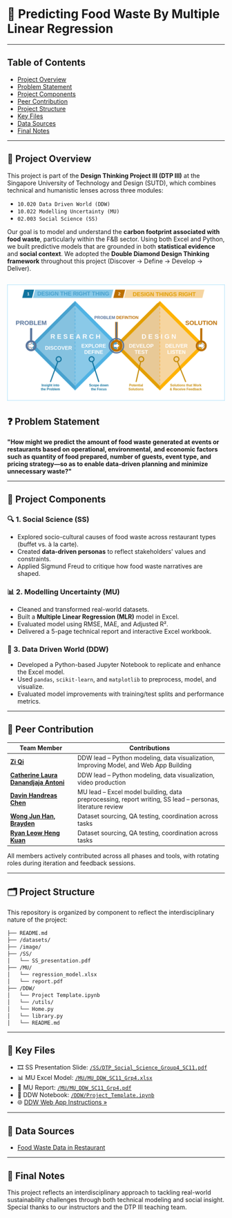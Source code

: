 # 🌱 Predicting Food Waste By Multiple Linear Regression
---

## Table of Contents
- [Project Overview](#-project-overview)
- [Problem Statement](#-problem-statement)
- [Project Components](#-project-components)
- [Peer Contribution](#-peer-contribution)
- [Project Structure](#️-project-structure)
- [Key Files](#-key-files)
- [Data Sources](#-data-sources)
- [Final Notes](#-final-notes)
---

## 📌 Project Overview

This project is part of the **Design Thinking Project III (DTP III)** at the Singapore University of Technology and Design (SUTD), which combines technical and humanistic lenses across three modules:
- `10.020 Data Driven World (DDW)`
- `10.022 Modelling Uncertainty (MU)`
- `02.003 Social Science (SS)`

Our goal is to model and understand the **carbon footprint associated with food waste**, particularly within the F&B sector. Using both Excel and Python, we built predictive models that are grounded in both **statistical evidence** and **social context**. We adopted the **Double Diamond Design Thinking framework** throughout this project (Discover → Define → Develop → Deliver).

![Double Diamond Design Thinking framework](./image/Double_Diamond_Design_Thinking.png)
---

## ❓ Problem Statement

**"How might we predict the amount of food waste generated at events or restaurants based on operational, environmental, and economic factors such as quantity of food prepared, number of guests, event type, and pricing strategy—so as to enable data-driven planning and minimize unnecessary waste?"**

---

## 🧩 Project Components

### 🔍 1. Social Science (SS)
- Explored socio-cultural causes of food waste across restaurant types (buffet vs. à la carte).
- Created **data-driven personas** to reflect stakeholders' values and constraints.
- Applied Sigmund Freud to critique how food waste narratives are shaped.

### 📊 2. Modelling Uncertainty (MU)
- Cleaned and transformed real-world datasets.
- Built a **Multiple Linear Regression (MLR)** model in Excel.
- Evaluated model using RMSE, MAE, and Adjusted R².
- Delivered a 5-page technical report and interactive Excel workbook.

### 🧠 3. Data Driven World (DDW)
- Developed a Python-based Jupyter Notebook to replicate and enhance the Excel model.
- Used `pandas`, `scikit-learn`, and `matplotlib` to preprocess, model, and visualize.
- Evaluated model improvements with training/test splits and performance metrics.

---

## 👥 Peer Contribution

| Team Member     | Contributions |
|-----------------|----------------|
| **[Zi Qi](https://github.com/ziqiqiiii)**   | DDW lead – Python modeling, data visualization, Improving Model, and Web App Building|
| **[Catherine Laura Danandjaja Antoni](https://github.com/CatherineLDA)**    | DDW lead – Python modeling, data visualization, video production |
| **[Davin Handreas Chen](https://github.com/dayeveenhc)**     | MU lead – Excel model building, data preprocessing, report writing,  SS lead – personas, literature review|
| **[Wong Jun Han, Brayden](https://github.com/omgtheburden)**  | Dataset sourcing, QA testing, coordination across tasks |
| **[Ryan Leow Heng Kuan](https://github.com/RyanLHK)**  | Dataset sourcing, QA testing, coordination across tasks |

All members actively contributed across all phases and tools, with rotating roles during iteration and feedback sessions.

---

## 🗂️ Project Structure

This repository is organized by component to reflect the interdisciplinary nature of the project:

```
├── README.md
├── /datasets/
├── /image/
├── /SS/
│   └── SS_presentation.pdf
├── /MU/
│   └── regression_model.xlsx
│   └── report.pdf
├── /DDW/
│   └── Project Template.ipynb
│   └── /utils/
│   └── Home.py
│   └── library.py
│   └── README.md
```
---


## 📄 Key Files

- 🎞️ SS Presentation Slide: [`/SS/DTP_Social_Science_Group4_SC11.pdf`](./SS/DTP_Social_Science_Group4_SC11.pdf)
- 📊 MU Excel Model: [`/MU/MU_DDW_SC11_Grp4.xlsx`](./MU/MU_DDW_SC11_Grp4.xlsx)
- 📄 MU Report: [`/MU/MU_DDW_SC11_Grp4.pdf`](./MU/MU_DDW_SC11_Grp4.pdf)
- 🧠 DDW Notebook: [`/DDW/Project_Template.ipynb`](./DDW/Project_Template.ipynb)
- 🌐 [DDW Web App Instructions »](./DDW/README.md)
---


## 📂 Data Sources

- [Food Waste Data in Restaurant](https://www.kaggle.com/datasets/trevinhannibal/food-wastage-data-in-restaurant)
---

## 🏁 Final Notes

This project reflects an interdisciplinary approach to tackling real-world sustainability challenges through both technical modeling and social insight. Special thanks to our instructors and the DTP III teaching team.
